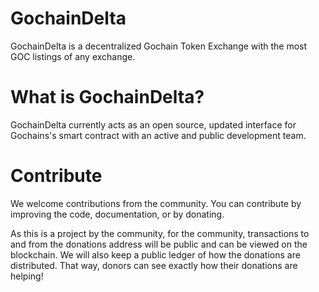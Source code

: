 # GochainDelta
GochainDelta is a decentralized Gochain Token Exchange with the most GOC listings of any exchange.


# What is GochainDelta?
GochainDelta currently acts as an open source, updated interface for Gochains's smart contract with an active and public development team. 

# Contribute
We welcome contributions from the community. You can contribute by improving the code, documentation, or by donating. 

As this is a project by the community, for the community, transactions to and from the donations address will be public and can be viewed on the blockchain. We will also keep a public ledger of how the donations are distributed. That way, donors can see exactly how their donations are helping!
